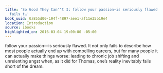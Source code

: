 ```yaml
---
title: 'So Good They Can''t I: follow your passion—is seriously flawed. It not only
  fails t…'
book_uuid: 0a855d00-194f-4897-aee1-af11e35b19e4
location: Introduction
source: ibooks
highlighted_on: 2016-03-04 19:00:00 -05:00
---
```


follow your passion—is seriously flawed. It not only fails to describe how most people actually end up with compelling careers, but for many people it can actually make things worse: leading to chronic job shifting and unrelenting angst when, as it did for Thomas, one’s reality inevitably falls short of the dream.